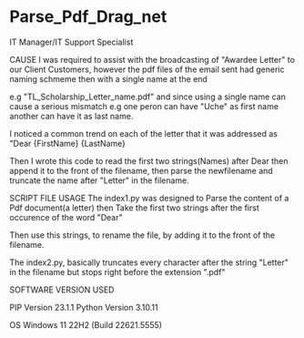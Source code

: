 # Parse_Pdf_Drag_net

IT Manager/IT Support Specialist


CAUSE
I was required to assist with the broadcasting of "Awardee Letter" to our Client Customers, however the pdf files of the email sent had generic naming schmeme then with a single name at the end 

e.g "TL_Scholarship_Letter_name.pdf"  and since using a single name can cause a serious mismatch e.g one peron can have "Uche" as first name another can have it as last name.

I noticed a common trend on each of the letter that it was addressed as "Dear {FirstName} {LastName}

Then I wrote this code to read the first two strings(Names) after Dear then append it to the front of the filename, then parse the newfilename and truncate the name after "Letter" in the filename.



SCRIPT FILE USAGE
The index1.py was designed to Parse the content of a Pdf document(a letter) then Take the first two strings after the first occurence of the word "Dear"

Then use this strings, to rename the file, by adding it to the front of the filename.

The index2.py, basically truncates every character after the string "Letter" in the filename but stops right before the extension ".pdf"


SOFTWARE VERSION USED

PIP Version 23.1.1 Python Version 3.10.11

OS Windows 11 22H2 (Build 22621.5555)
